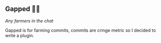 ## Gapped 🧑‍🌾

*Any farmers in the chat*

Gapped is for farming commits, commits are cringe metric so I decided to write a plugin.


